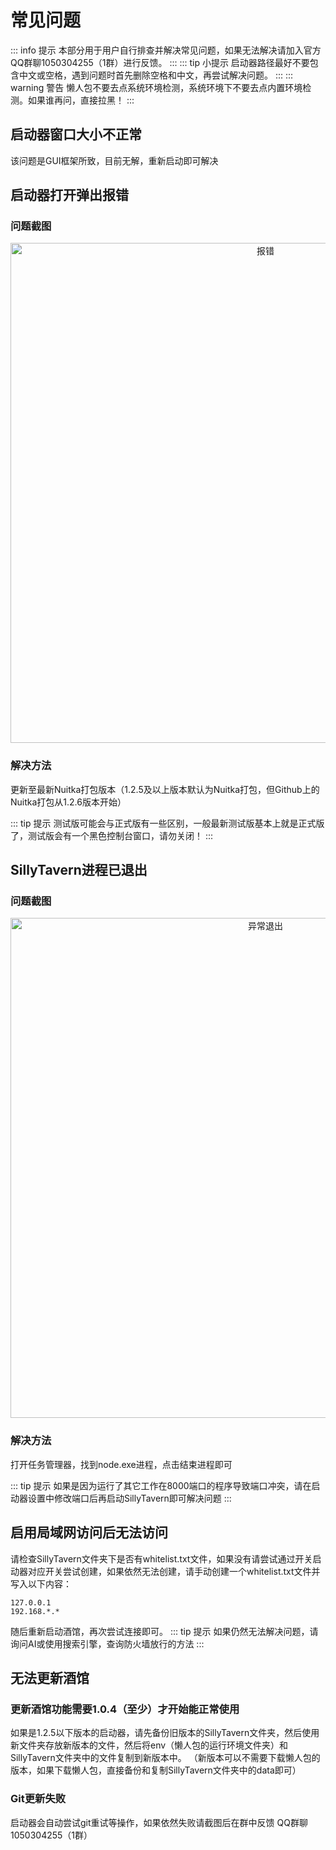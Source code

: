 # 常见问题
::: info 提示
本部分用于用户自行排查并解决常见问题，如果无法解决请加入官方QQ群聊1050304255（1群）进行反馈。
:::
::: tip 小提示
启动器路径最好不要包含中文或空格，遇到问题时首先删除空格和中文，再尝试解决问题。
:::
::: warning 警告
懒人包不要去点系统环境检测，系统环境下不要去点内置环境检测。如果谁再问，直接拉黑！
:::

## 启动器窗口大小不正常
该问题是GUI框架所致，目前无解，重新启动即可解决

## 启动器打开弹出报错
### 问题截图

<div align="center">
  <img src="/error.png" alt="报错" width="800"/>
</div>

### 解决方法
更新至最新Nuitka打包版本（1.2.5及以上版本默认为Nuitka打包，但Github上的Nuitka打包从1.2.6版本开始）

::: tip 提示
测试版可能会与正式版有一些区别，一般最新测试版基本上就是正式版了，测试版会有一个黑色控制台窗口，请勿关闭！
:::

## SillyTavern进程已退出
### 问题截图

<div align="center">
  <img src="/SillyTavernexit.png" alt="异常退出" width="800"/>
</div>

### 解决方法
打开任务管理器，找到node.exe进程，点击结束进程即可

::: tip 提示
如果是因为运行了其它工作在8000端口的程序导致端口冲突，请在启动器设置中修改端口后再启动SillyTavern即可解决问题
:::

## 启用局域网访问后无法访问
请检查SillyTavern文件夹下是否有whitelist.txt文件，如果没有请尝试通过开关启动器对应开关尝试创建，如果依然无法创建，请手动创建一个whitelist.txt文件并写入以下内容：

```
127.0.0.1
192.168.*.*
```
随后重新启动酒馆，再次尝试连接即可。
::: tip 提示
如果仍然无法解决问题，请询问AI或使用搜索引擎，查询防火墙放行的方法
:::

## 无法更新酒馆
### 更新酒馆功能需要1.0.4（至少）才开始能正常使用
如果是1.2.5以下版本的启动器，请先备份旧版本的SillyTavern文件夹，然后使用新文件夹存放新版本的文件，然后将env（懒人包的运行环境文件夹）和SillyTavern文件夹中的文件复制到新版本中。
（新版本可以不需要下载懒人包的版本，如果下载懒人包，直接备份和复制SillyTavern文件夹中的data即可）

### Git更新失败
启动器会自动尝试git重试等操作，如果依然失败请截图后在群中反馈 QQ群聊1050304255（1群）